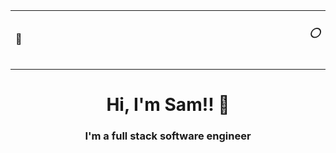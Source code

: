 <table width="500">
  <tr>
    <td align="left" width="100%">🔵</td>
    <td align="right"><h6>⭕️</h6></td>
  </tr>
</table>
<div align="center">
  <h1>Hi, I'm Sam!! 👋</h1>
</div>
  <div align="center">
    <h3>I'm a full stack software engineer</h3>
  </div>






<!--
<img src="https://github.com/bittermelonsam/bittermelonsam/assets/76081867/7ebaea99-5cb9-4046-8eaa-647c6be5d258" alt="my banner"/>
**bittermelonsam/bittermelonsam** is a ✨ _special_ ✨ repository because its `README.md` (this file) appears on your GitHub profile.

Here are some ideas to get you started:

- 🔭 I’m currently working on ...
- 🌱 I’m currently learning ...
- 👯 I’m looking to collaborate on ...
- 🤔 I’m looking for help with ...
- 💬 Ask me about ...
- 📫 How to reach me: ...
- 😄 Pronouns: ...
- ⚡ Fun fact: ...
-->
